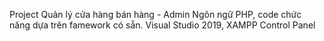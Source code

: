 Project Quản lý cửa hàng bán hàng - Admin
Ngôn ngữ PHP, code chức năng dựa trên famework có sẵn.
Visual Studio 2019, XAMPP Control Panel
